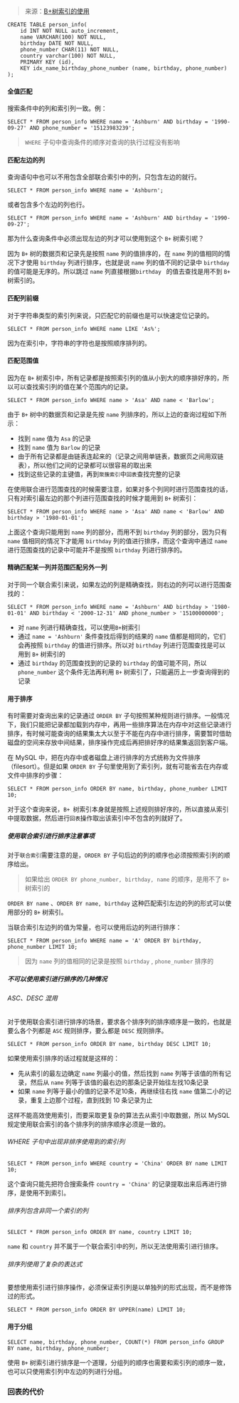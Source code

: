 > 来源：[B+树索引的使用](https://juejin.im/book/5bffcbc9f265da614b11b731/section/5bffdbf06fb9a049f570dc4f)

```mysql
CREATE TABLE person_info(
    id INT NOT NULL auto_increment,
    name VARCHAR(100) NOT NULL,
    birthday DATE NOT NULL,
    phone_number CHAR(11) NOT NULL,
    country varchar(100) NOT NULL,
    PRIMARY KEY (id),
    KEY idx_name_birthday_phone_number (name, birthday, phone_number)
);
```

#### 全值匹配

搜索条件中的列和索引列一致。例：

```mysql
SELECT * FROM person_info WHERE name = 'Ashburn' AND birthday = '1990-09-27' AND phone_number = '15123983239';
```

> `WHERE` 子句中查询条件的顺序对查询的执行过程没有影响

#### 匹配左边的列

查询语句中也可以不用包含全部联合索引中的列，只包含左边的就行。

```mysql
SELECT * FROM person_info WHERE name = 'Ashburn';
```

或者包含多个左边的列也行。

```mysql
SELECT * FROM person_info WHERE name = 'Ashburn' AND birthday = '1990-09-27';
```

那为什么查询条件中必须出现左边的列才可以使用到这个 `B+` 树索引呢？

因为 `B+` 树的数据页和记录先是按照 `name` 列的值排序的，在 `name` 列的值相同的情况下才使用 `birthday` 列进行排序，也就是说 `name` 列的值不同的记录中 `birthday` 的值可能是无序的。所以跳过 `name` 列直接根据`birthday ` 的值去查找是用不到 `B+` 树索引的。

#### 匹配列前缀

对于字符串类型的索引列来说，只匹配它的前缀也是可以快速定位记录的。

```mysql
SELECT * FROM person_info WHERE name LIKE 'As%';
```

因为在索引中，字符串的字符也是按照顺序排列的。

#### 匹配范围值

因为在 `B+` 树索引中，所有记录都是按照索引列的值从小到大的顺序排好序的，所以可以查找索引列的值在某个范围内的记录。

```mysql
SELECT * FROM person_info WHERE name > 'Asa' AND name < 'Barlow';
```

由于 `B+` 树中的数据页和记录是先按 `name` 列排序的，所以上边的查询过程如下所示：

- 找到 `name` 值为 `Asa` 的记录
- 找到 `name` 值为 `Barlow` 的记录
- 由于所有记录都是由链表连起来的（记录之间用单链表，数据页之间用双链表），所以他们之间的记录都可以很容易的取出来
- 找到这些记录的主键值，再到`聚簇索引`中`回表`查找完整的记录

在使用联合进行范围查找的时候需要注意，如果对多个列同时进行范围查找的话，只有对索引最左边的那个列进行范围查找的时候才能用到 `B+` 树索引：

```mysql
SELECT * FROM person_info WHERE name > 'Asa' AND name < 'Barlow' AND birthday > '1980-01-01';
```

上面这个查询只能用到 `name` 列的部分，而用不到 `birthday` 列的部分，因为只有 `name` 值相同的情况下才能用 `birthday` 列的值进行排序，而这个查询中通过 `name` 进行范围查找的记录中可能并不是按照 `birthday` 列进行排序的。

#### 精确匹配某一列并范围匹配另外一列

对于同一个联合索引来说，如果左边的列是精确查找，则右边的列可以进行范围查找的：

```mysql
SELECT * FROM person_info WHERE name = 'Ashburn' AND birthday > '1980-01-01' AND birthday < '2000-12-31' AND phone_number > '15100000000';
```

- 对 `name` 列进行精确查找，可以使用`B+`树索引
- 通过 `name = 'Ashburn'` 条件查找后得到的结果的 `name` 值都是相同的，它们会再按照 `birthday` 的值进行排序。所以对 `birthday` 列进行范围查找是可以用到 `B+` 树索引的
- 通过 `birthday` 的范围查找到的记录的 `birthday` 的值可能不同，所以 `phone_number` 这个条件无法再利用  `B+` 树索引了，只能遍历上一步查询得到的记录

#### 用于排序

有时需要对查询出来的记录通过 `ORDER BY` 子句按照某种规则进行排序。一般情况下，我们只能把记录都加载到内存中，再用一些排序算法在内存中对这些记录进行排序，有时候可能查询的结果集太大以至于不能在内存中进行排序，需要暂时借助磁盘的空间来存放中间结果，排序操作完成后再把排好序的结果集返回到客户端。

在 MySQL 中，把在内存中或者磁盘上进行排序的方式统称为文件排序（filesort）。但是如果 `ORDER BY` 子句里使用到了索引列，就有可能省去在内存或文件中排序的步骤：

```mysql
SELECT * FROM person_info ORDER BY name, birthday, phone_number LIMIT 10;
```

对于这个查询来说，`B+ `树索引本身就是按照上述规则排好序的，所以直接从索引中提取数据，然后进行`回表`操作取出该索引中不包含的列就好了。

##### 使用联合索引进行排序注意事项

对于`联合索引`需要注意的是，`ORDER BY` 子句后边的列的顺序也必须按照索引列的顺序给出。

> 如果给出 `ORDER BY phone_number, birthday, name` 的顺序，是用不了 `B+` 树索引的

`ORDER BY name` 、`ORDER BY name, birthday` 这种匹配索引左边的列的形式可以使用部分的 `B+` 树索引。

当联合索引左边列的值为常量，也可以使用后边的列进行排序：

```mysql
SELECT * FROM person_info WHERE name = 'A' ORDER BY birthday, phone_number LIMIT 10;
```

> 因为 `name` 列的值相同的记录是按照 `birthday` , `phone_number` 排序的

##### 不可以使用索引进行排序的几种情况

###### ASC、DESC 混用

对于使用联合索引进行排序的场景，要求各个排序列的排序顺序是一致的，也就是要么各个列都是 `ASC` 规则排序，要么都是 `DESC` 规则排序。

```mysql
SELECT * FROM person_info ORDER BY name, birthday DESC LIMIT 10;
```

如果使用索引排序的话过程就是这样的：

- 先从索引的最左边确定 `name` 列最小的值，然后找到 `name` 列等于该值的所有记录，然后从 `name` 列等于该值的最右边的那条记录开始往左找10条记录
- 如果 `name` 列等于最小的值的记录不足10条，再继续往右找 `name` 值第二小的记录，重复上边那个过程，直到找到 10 条记录为止

这样不能高效使用索引，而要采取更复杂的算法去从索引中取数据，所以 MySQL 规定使用联合索引的各个排序列的排序顺序必须是一致的。

###### WHERE 子句中出现非排序使用到的索引列

```mysql
SELECT * FROM person_info WHERE country = 'China' ORDER BY name LIMIT 10;
```

这个查询只能先把符合搜索条件 `country = 'China'` 的记录提取出来后再进行排序，是使用不到索引。

###### 排序列包含非同一个索引的列

```mysql
SELECT * FROM person_info ORDER BY name, country LIMIT 10;
```

`name` 和 `country` 并不属于一个联合索引中的列，所以无法使用索引进行排序。

###### 排序列使用了复杂的表达式

要想使用索引进行排序操作，必须保证索引列是以单独列的形式出现，而不是修饰过的形式。

```mysql
SELECT * FROM person_info ORDER BY UPPER(name) LIMIT 10;
```

#### 用于分组

```mysql
SELECT name, birthday, phone_number, COUNT(*) FROM person_info GROUP BY name, birthday, phone_number;
```

使用 `B+` 树索引进行排序是一个道理，分组列的顺序也需要和索引列的顺序一致，也可以只使用索引列中左边的列进行分组。

### 回表的代价

